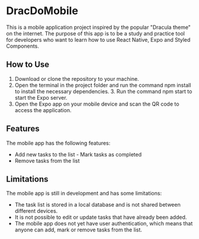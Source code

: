 # DracDoMobile

This is a mobile application project inspired by the popular "Dracula theme" on the internet. The purpose of this app is to be a study and practice tool for developers who want to learn how to use React Native, Expo and Styled Components.

## How to Use

   1. Download or clone the repository to your machine.
   2. Open the terminal in the project folder and run the command npm install to install the necessary dependencies.
    3. Run the command npm start to start the Expo server.
   4. Open the Expo app on your mobile device and scan the QR code to access the application.

## Features

The mobile app has the following features:

   - Add new tasks to the list
    - Mark tasks as completed
   - Remove tasks from the list

## Limitations

The mobile app is still in development and has some limitations:

   - The task list is stored in a local database and is not shared between different devices.
   - It is not possible to edit or update tasks that have already been added.
   - The mobile app does not yet have user authentication, which means that anyone can add, mark or remove tasks from the list.

